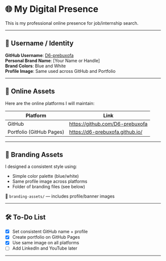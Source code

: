 
# 🌐 My Digital Presence

This is my professional online presence for job/internship search.

---

## 👤 Username / Identity

**GitHub Username**: [D6-prebuxofa](https://github.com/D6-prebuxofa)  
**Personal Brand Name**: [Your Name or Handle]  
**Brand Colors**: Blue and White  
**Profile Image**: Same used across GitHub and Portfolio  

---

## 🔗 Online Assets

Here are the online platforms I will maintain:

| Platform   | Link |
|------------|------|
| GitHub     | https://github.com/D6-prebuxofa |
| Portfolio (GitHub Pages) | https://d6-prebuxofa.github.io/ |


---

## 🎨 Branding Assets

I designed a consistent style using:

- Simple color palette (blue/white)
- Same profile image across platforms
- Folder of branding files (see below)

📁 `branding-assets/` — includes profile/banner images

---

## 🛠️ To-Do List

- [x] Set consistent GitHub name + profile
- [x] Create portfolio on GitHub Pages
- [x] Use same image on all platforms
- [ ] Add LinkedIn and YouTube later

---

